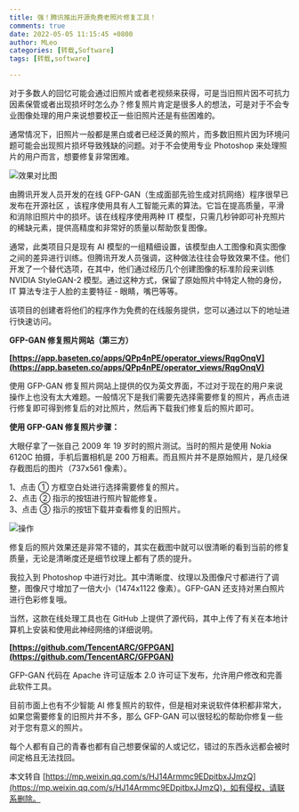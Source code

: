 ```yaml
---
title: 强！腾讯推出开源免费老照片修复工具！
comments: true
date: 2022-05-05 11:15:45 +0800
author: MLeo
categories: [转载,Software]
tags: [转载,software]

---
```


对于多数人的回忆可能会通过旧照片或者老视频来获得，可是当旧照片因不可抗力因素保管或者出现损坏时怎么办？修复照片肯定是很多人的想法，可是对于不会专业图像处理的用户来说想要校正一些旧照片还是有些困难的。

通常情况下，旧照片一般都是黑白或者已经泛黄的照片，而多数旧照片因为环境问题可能会出现照片损坏导致残缺的问题。对于不会使用专业 Photoshop 来处理照片的用户而言，想要修复非常困难。

![效果对比图](https://images.ichochy.com/41474E85-681A-4477-9FC2-8BDCE73A185A.jpeg)

由腾讯开发人员开发的在线 GFP-GAN（生成面部先验生成对抗网络）程序很早已发布在开源社区 ，该程序使用具有人工智能元素的算法。它旨在提高质量，平滑和消除旧照片中的损坏。该在线程序使用两种 IT 模型，只需几秒钟即可补充照片的稀缺元素，提供高精度和非常好的质量以帮助恢复图像。

通常，此类项目只是现有 AI 模型的一组精细设置，该模型由人工图像和真实图像之间的差异进行训练。但腾讯开发人员强调，这种做法往往会导致效果不佳。他们开发了一个替代选项，在其中，他们通过经历几个创建图像的标准阶段来训练 NVIDIA StyleGAN-2 模型。通过这种方式，保留了原始照片中特定人物的身份，IT 算法专注于人脸的主要特征 - 眼睛，嘴巴等等。

该项目的创建者将他们的程序作为免费的在线服务提供，您可以通过以下的地址进行快速访问。

**GFP-GAN 修复照片网站（第三方）**

**[https://app.baseten.co/apps/QPp4nPE/operator_views/RqgOnqV](https://app.baseten.co/apps/QPp4nPE/operator_views/RqgOnqV)**

使用 GFP-GAN 修复照片网站上提供的仅为英文界面，不过对于现在的用户来说操作上也没有太大难题。一般情况下是我们需要先选择需要修复的照片，再点击进行修复即可得到修复后的对比照片，然后再下载我们修复后的照片即可。

**使用 GFP-GAN 修复照片步骤：**

大眼仔拿了一张自己 2009 年 19 岁时的照片测试。当时的照片是使用 Nokia 6120C 拍摄，手机后置相机是 200 万相素。而且照片并不是原始照片，是几经保存截图后的图片（737x561 像素）。

1、点击 ① 方框空白处进行选择需要修复的照片。  
2、点击 ② 指示的按钮进行照片智能修复。  
3、点击 ③ 指示的按钮下载并查看修复的旧照片。    

![操作](https://images.ichochy.com/80FDC9FE-A04B-458E-B19A-E806F4ACA019.jpeg)

修复后的照片效果还是非常不错的，其实在截图中就可以很清晰的看到当前的修复质量，无论是清晰度还是细节纹理上都有了质的提升。

我拉入到 Photoshop 中进行对比。其中清晰度、纹理以及图像尺寸都进行了调整，图像尺寸增加了一倍大小（1474x1122 像素）。GFP-GAN 还支持对黑白照片进行色彩修复哦。  

当然，这款在线处理工具也在 GitHub 上提供了源代码，其中上传了有关在本地计算机上安装和使用此神经网络的详细说明。

**[https://github.com/TencentARC/GFPGAN](https://github.com/TencentARC/GFPGAN)**

GFP-GAN 代码在 Apache 许可证版本 2.0 许可证下发布，允许用户修改和完善此软件工具。

目前市面上也有不少智能 AI 修复照片的软件，但是相对来说软件体积都非常大，如果您需要修复的旧照片并不多，那么 GFP-GAN 可以很轻松的帮助你修复一些对于您有意义的照片。

每个人都有自己的青春也都有自己想要保留的人或记忆，错过的东西永远都会被时间定格且无法找回。

本文转自 [https://mp.weixin.qq.com/s/HJ14Armmc9EDpitbxJJmzQ](https://mp.weixin.qq.com/s/HJ14Armmc9EDpitbxJJmzQ)，如有侵权，请联系删除。
